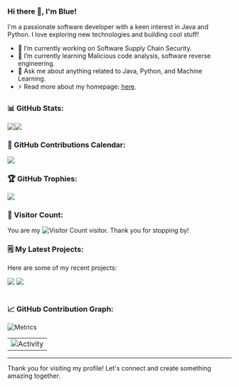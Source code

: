 ### Hi there 👋, I'm Blue!

<!-- Introduction Section -->
I'm a passionate software developer with a keen interest in Java and Python. I love exploring new technologies and building cool stuff!

- 🔭 I’m currently working on Software Supply Chain Security.
- 🌱 I’m currently learning Malicious code analysis, software reverse engineering.
- 💬 Ask me about anything related to Java, Python, and Machine Learning.
- ⚡  Read more about my homepage: [here](https://about.honywen.com/).

### 📊 GitHub Stats:

![](https://github-readme-stats-git-masterrstaa-rickstaa.vercel.app/api?username=lxyeternal&hide_title=true&hide_border=true&show_icons=true&include_all_commits=true&line_height=21&text_color=000&icon_color=000&bg_color=0,ea6161,ffc64d,fffc4d,52fa5a&theme=graywhite)![](https://github-readme-stats-git-masterrstaa-rickstaa.vercel.app/api/top-langs/?username=lxyeternal&hide_title=true&hide_border=true&layout=compact&langs_count=6&text_color=000&icon_color=fff&bg_color=0,52fa5a,4dfcff,c64dff&theme=graywhite)

### 📅 GitHub Contributions Calendar:

![](https://github-readme-streak-stats.herokuapp.com/?user=lxyeternal&theme=default)


### 🏆 GitHub Trophies:

![](https://github-profile-trophy.vercel.app/?username=lxyeternal&theme=gruvbox&row=1&column=7&no-frame=true&no-bg=true)

### 👀 Visitor Count:

You are my ![Visitor Count](https://profile-counter.glitch.me/lxyeternal/count.svg) visitor. Thank you for stopping by!


<!-- Optional Sections -->
### 🗒 My Latest Projects:

Here are some of my recent projects:

<a href="https://github.com/lxyeternal/pypi_malregistry
">
<img src="https://github-readme-stats-git-masterrstaa-rickstaa.vercel.app/api/pin/?username=lxyeternal&repo=pypi_malregistry&theme=dark&bg_color=121212&hide_border=true" /></a>
<a href="https://github.com/lxyeternal/Binsiamn">
<img src="https://github-readme-stats-git-masterrstaa-rickstaa.vercel.app/api/pin/?username=lxyeternal&repo=Binsiam&theme=dark&bg_color=121212&hide_border=true" /></a><br><br>

### 📈 GitHub Contribution Graph:

![Metrics](https://metrics.lecoq.io/lxyeternal?template=classic&base.header=0&base.activity=0&base.community=0&base.repositories=0&base.metadata=0&isocalendar=1&base=header%2C%20activity%2C%20community%2C%20repositories%2C%20metadata&base.indepth=false&base.hireable=false&base.skip=false&isocalendar=false&isocalendar.duration=half-year&config.timezone=America%2FChicago)

<table align="center">
  <tr>
    <td><img src="https://github-readme-activity-graph.vercel.app/graph?username=lxyeternal&theme=xcode&bg_color=FF000000&hide_border=true" alt="Activity"/></td>
  </tr>
</table>

---

Thank you for visiting my profile! Let's connect and create something amazing together.
